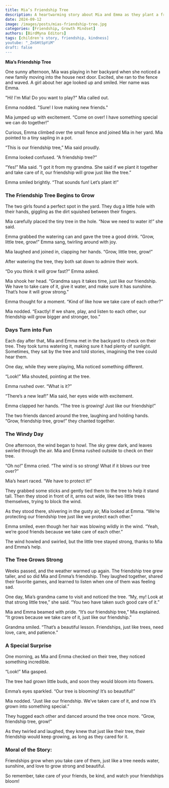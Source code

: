 ```yaml
---
title: Mia’s Friendship Tree
description: A heartwarming story about Mia and Emma as they plant a friendship tree, learning the importance of nurturing friendships.
date: 2024-09-12
image: /images/posts/mias-friendship-tree.jpg
categories: [Friendship, Growth Mindset]
authors: [BirdMyna Editors]
tags: [children's story, friendship, kindness]
youtube: "_ZnSHtSpYiM"
draft: false
---
```


**Mia’s Friendship Tree**

One sunny afternoon, Mia was playing in her backyard when she noticed a new family moving into the house next door. Excited, she ran to the fence and waved. A girl about her age looked up and smiled. Her name was Emma.

"Hi! I'm Mia! Do you want to play?" Mia called out.

Emma nodded. "Sure! I love making new friends."

Mia jumped up with excitement. “Come on over! I have something special we can do together!”

Curious, Emma climbed over the small fence and joined Mia in her yard. Mia pointed to a tiny sapling in a pot.

“This is our friendship tree,” Mia said proudly.

Emma looked confused. “A friendship tree?”

“Yes!” Mia said. “I got it from my grandma. She said if we plant it together and take care of it, our friendship will grow just like the tree.”

Emma smiled brightly. “That sounds fun! Let’s plant it!”

### The Friendship Tree Begins to Grow

The two girls found a perfect spot in the yard. They dug a little hole with their hands, giggling as the dirt squished between their fingers.

Mia carefully placed the tiny tree in the hole. “Now we need to water it!” she said.

Emma grabbed the watering can and gave the tree a good drink. “Grow, little tree, grow!” Emma sang, twirling around with joy.

Mia laughed and joined in, clapping her hands. “Grow, little tree, grow!”

After watering the tree, they both sat down to admire their work.

“Do you think it will grow fast?” Emma asked.

Mia shook her head. “Grandma says it takes time, just like our friendship. We have to take care of it, give it water, and make sure it has sunshine. That’s how it will grow strong.”

Emma thought for a moment. “Kind of like how we take care of each other?”

Mia nodded. “Exactly! If we share, play, and listen to each other, our friendship will grow bigger and stronger, too.”

### Days Turn into Fun

Each day after that, Mia and Emma met in the backyard to check on their tree. They took turns watering it, making sure it had plenty of sunlight. Sometimes, they sat by the tree and told stories, imagining the tree could hear them.

One day, while they were playing, Mia noticed something different.

“Look!” Mia shouted, pointing at the tree.

Emma rushed over. “What is it?”

“There’s a new leaf!” Mia said, her eyes wide with excitement.

Emma clapped her hands. “The tree is growing! Just like our friendship!”

The two friends danced around the tree, laughing and holding hands. “Grow, friendship tree, grow!” they chanted together.

### The Windy Day

One afternoon, the wind began to howl. The sky grew dark, and leaves swirled through the air. Mia and Emma rushed outside to check on their tree.

“Oh no!” Emma cried. “The wind is so strong! What if it blows our tree over?”

Mia’s heart raced. “We have to protect it!”

They grabbed some sticks and gently tied them to the tree to help it stand tall. Then they stood in front of it, arms out wide, like two little trees themselves, trying to block the wind.

As they stood there, shivering in the gusty air, Mia looked at Emma. “We’re protecting our friendship tree just like we protect each other.”

Emma smiled, even though her hair was blowing wildly in the wind. “Yeah, we’re good friends because we take care of each other.”

The wind howled and swirled, but the little tree stayed strong, thanks to Mia and Emma’s help.

### The Tree Grows Strong

Weeks passed, and the weather warmed up again. The friendship tree grew taller, and so did Mia and Emma’s friendship. They laughed together, shared their favorite games, and learned to listen when one of them was feeling sad.

One day, Mia’s grandma came to visit and noticed the tree. “My, my! Look at that strong little tree,” she said. “You two have taken such good care of it.”

Mia and Emma beamed with pride. “It’s our friendship tree,” Mia explained. “It grows because we take care of it, just like our friendship.”

Grandma smiled. “That’s a beautiful lesson. Friendships, just like trees, need love, care, and patience.”

### A Special Surprise

One morning, as Mia and Emma checked on their tree, they noticed something incredible.

“Look!” Mia gasped.

The tree had grown little buds, and soon they would bloom into flowers.

Emma’s eyes sparkled. “Our tree is blooming! It’s so beautiful!”

Mia nodded. “Just like our friendship. We’ve taken care of it, and now it’s grown into something special.”

They hugged each other and danced around the tree once more. “Grow, friendship tree, grow!”

As they twirled and laughed, they knew that just like their tree, their friendship would keep growing, as long as they cared for it.

### Moral of the Story:
Friendships grow when you take care of them, just like a tree needs water, sunshine, and love to grow strong and beautiful.

So remember, take care of your friends, be kind, and watch your friendships bloom!
